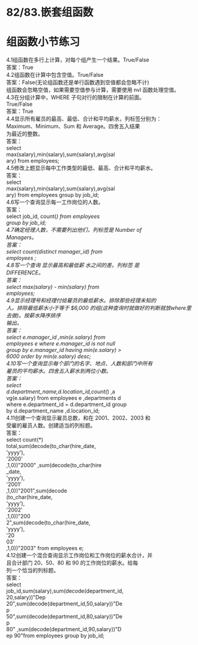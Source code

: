 # 82/83.嵌套组函数

<a name="RKyO2"></a>
# 组函数小节练习
4.1组函数在多行上计算，对每个组产生一个结果。True/False<br />答案：True<br />4.2组函数在计算中包含空值。True/False<br />答案：False(无论组函数还是单行函数遇到空值都会忽略不计)<br />组函数会忽略空值，如果需要空值参与计算，需要使用 nvl 函数处理空值。<br />4.3在分组计算中，WHERE 子句对行的限制在计算的前面。<br />True/False<br />答案：True<br />4.4显示所有雇员的最高、最低、合计和平均薪水，列标签分别为：<br />Maximum、Minimum、Sum 和 Average。四舍五入结果<br />为最近的整数。<br />答案：<br />select<br />max(salary),min(salary),sum(salary),avg(sal<br />ary) from employees;<br />4.5修改上题显示每中工作类型的最低、最高、合计和平均薪水。<br />答案：<br />select<br />max(salary),min(salary),sum(salary),avg(sal<br />ary) from employees group by job_id;<br />4.6写一个查询显示每一工作岗位的人数。<br />答案：<br />select job_id, count(*) from employees<br />group by job_id;<br />4.7确定经理人数，不需要列出他们，列标签是 Number of<br />Managers。<br />答案：<br />select count(distinct manager_id) from<br />employees ;<br />4.8写一个查询 显示最高和最低薪 水之间的差。列标签 是<br />DIFFERENCE。<br />答案：<br />select max(salary) - min(salary) from<br />employees;<br />4.9显示经理号和经理付给雇员的最低薪水。排除那些经理未知的<br />人。排除最低薪水小于等于 $6,000 的组(这种查询时就做好的判断就放where里去做)。按薪水降序排序<br />输出。<br />答案：<br />select e.manager_id ,min(e.salary) from<br />employees e where e.manager_id is not null<br />group by e.manager_id having min(e.salary) ><br />6000 order by min(e.salary) desc;<br />4.10写一个查询显示每个部门的名字、地点、人数和部门中所有<br />雇员的平均薪水。四舍五入薪水到两位小数。<br />答案：<br />select<br />d.department_name,d.location_id,count(*) ,a<br />vg(e.salary) from employees e ,departments d<br />where e.department_id = d.department_id group<br />by d.department_name ,d.location_id;<br />4.11创建一个查询显示雇员总数，和在 2001、2002、2003 和<br />受雇的雇员人数。创建适当的列标题。<br />答案：<br />select count(*)<br />total,sum(decode(to_char(hire_date,<br />'yyyy'),<br />'2000'<br />,1,0))"2000" ,sum(decode(to_char(hire<br />_date,<br />'yyyy'),<br />'2001'<br />,1,0))"2001",sum(decode<br />(to_char(hire_date,<br />'yyyy'),<br />'2002'<br />,1,0))"200<br />2",sum(decode(to_char(hire_date,<br />'yyyy'),<br />'20<br />03'<br />,1,0))"2003" from employees e;<br />4.12创建一个混合查询显示工作岗位和工作岗位的薪水合计，并<br />且合计部门 20、50、80 和 90 的工作岗位的薪水。给每<br />列一个恰当的列标题。<br />答案：<br />select<br />job_id,sum(salary),sum(decode(department_id,<br />20,salary))"Dep<br />20",sum(decode(department_id,50,salary))"De<br />p<br />50",sum(decode(department_id,80,salary))"De<br />p<br />80" ,sum(decode(department_id,90,salary))"D<br />ep 90"from employees group by job_id;
